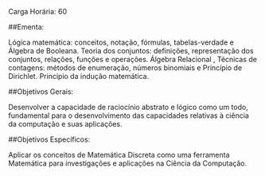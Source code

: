Carga Horária: 60

##Ementa:

Lógica matemática: conceitos, notação, fórmulas, tabelas-verdade e Álgebra de Booleana. Teoria dos conjuntos: definições, representação dos conjuntos, relações, funções e operações. Álgebra Relacional , Técnicas de contagens: métodos de enumeração, números binomiais e Princípio de Dirichlet. Principio da indução matemática.

##Objetivos Gerais:

Desenvolver a capacidade de raciocínio abstrato e lógico como um todo, fundamental para o desenvolvimento das capacidades relativas à ciência da computação e suas aplicações.

##Objetivos Específicos:

Aplicar os conceitos de Matemática Discreta como uma ferramenta Matemática para investigações e aplicações na Ciência da Computação.